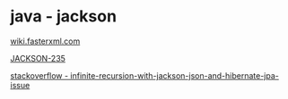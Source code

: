 # java - jackson

[wiki.fasterxml.com](http://wiki.fasterxml.com/JacksonFeatureBiDirReferences)

[JACKSON-235](http://jira.codehaus.org/browse/JACKSON-235?page=com.atlassian.jira.plugin.system.issuetabpanels:comment-tabpanel)

[stackoverflow - infinite-recursion-with-jackson-json-and-hibernate-jpa-issue](http://stackoverflow.com/questions/3325387/infinite-recursion-with-jackson-json-and-hibernate-jpa-issue)
